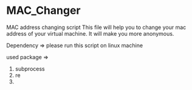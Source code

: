 # MAC_Changer
MAC address changing script
This file will help you to change your mac address of your virtual machine. It will make you more anonymous.

Dependency =>
please run this script on linux machine

used package =>
1. subprocess
2. re
3. 
